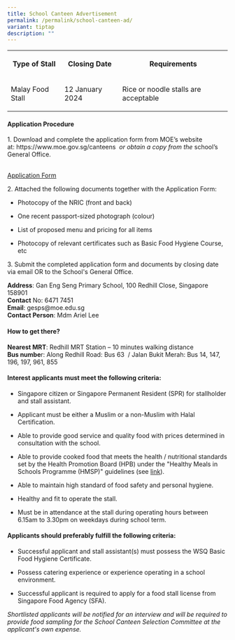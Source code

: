 ```yaml
---
title: School Canteen Advertisement
permalink: /permalink/school-canteen-ad/
variant: tiptap
description: ""
---
```

<table><tbody><tr><th rowspan="1" colspan="1"><p>Type of Stall</p></th><th rowspan="1" colspan="1"><p>Closing Date</p></th><th rowspan="1" colspan="1"><p>Requirements</p></th></tr><tr><td rowspan="1" colspan="1"><p>Malay Food Stall</p></td><td rowspan="1" colspan="1"><p>12 January 2024</p></td><td rowspan="1" colspan="1"><p>Rice or noodle stalls are acceptable</p></td></tr></tbody></table><p></p><h4><strong>Application Procedure</strong></h4><p></p><p>1. Download and complete the application form from MOE’s website at:&nbsp;<a rel="noopener noreferrer nofollow" target="_blank">https://www.moe.gov.sg/canteens</a> <em>&nbsp;or obtain a copy from the&nbsp;</em>school’s General Office.</p><p><br><a href="/files/Canteen_Stall_Application_Form.pdf" rel="noopener noreferrer nofollow" target="_blank">Application Form</a></p><p></p><p>2. Attached the following documents together with the Application Form:</p><ul data-tight="true" class="tight"><li><p>Photocopy of the NRIC (front and back)</p></li><li><p>One recent passport-sized photograph (colour)</p></li><li><p>List of proposed menu and pricing for all items</p></li><li><p>Photocopy of relevant certificates such as Basic Food Hygiene Course, etc</p></li></ul><p></p><p>3. Submit the completed application form and documents by closing date via email OR to the School's General Office.</p><p></p><p><strong>Address</strong>: Gan Eng Seng Primary School, 100 Redhill Close, Singapore 158901<br><strong>Contact</strong> No: 6471 7451<br><strong>Email</strong>: <a rel="noopener noreferrer nofollow" target="_blank">gesps@moe.edu.sg</a><br><strong>Contact Person</strong>: Mdm Ariel Lee</p><p></p><h4><strong>How to get there?</strong></h4><p><strong>Nearest MRT</strong>: Redhill MRT Station – 10 minutes walking distance<br><strong>Bus numbe</strong>r: Along Redhill Road: Bus 63&nbsp; / Jalan Bukit Merah: Bus 14, 147, 196, 197, 961, 855</p><p></p><h4><strong>Interest applicants must meet the following criteria:</strong></h4><ul data-tight="true" class="tight"><li><p>Singapore citizen or Singapore Permanent Resident (SPR) for stallholder and stall assistant.</p></li><li><p>Applicant must be either a Muslim or a non-Muslim with Halal Certification.</p></li><li><p>Able to provide good service and quality food with prices determined in consultation with the school.</p></li><li><p>Able to provide cooked food that meets the health / nutritional standards set by the Health Promotion Board (HPB) under the "Healthy Meals in Schools Programme (HMSP)" guidelines (see <a href="https://www.hpb.gov.sg/schools/school-programmes/healthy-meals-in-schools-programme" rel="noopener noreferrer nofollow" target="_blank">link</a>).</p></li><li><p>Able to maintain high standard of food safety and personal hygiene.</p></li><li><p>Healthy and fit to operate the stall.</p></li><li><p>Must be in attendance at the stall during operating hours between 6.15am to 3.30pm on weekdays during school term.</p></li></ul><p></p><h4><strong>Applicants should preferably fulfill the following criteria:</strong></h4><ul data-tight="true" class="tight"><li><p>Successful applicant and stall assistant(s) must possess the WSQ Basic Food Hygiene Certificate.</p></li><li><p>Possess catering experience or experience operating in a school environment.</p></li><li><p>Successful applicant is required to apply for a food stall license from Singapore Food Agency (SFA).</p></li></ul><p></p><p><em>Shortlisted applicants will be notified for an interview and will be required to provide food sampling for the School Canteen Selection Committee at the applicant's own expense.</em></p>